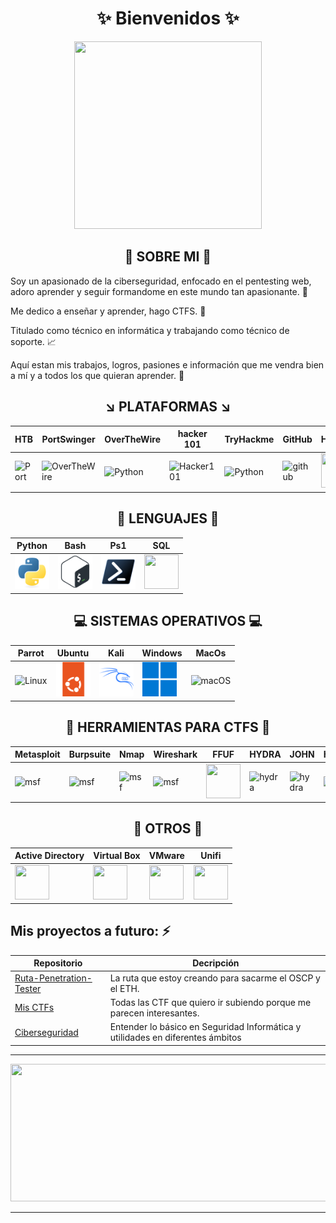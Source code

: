 <h1 align="center"> ✨ Bienvenidos ✨</font> </h1>

<p align="center"><img height=300px width=300px src="https://github.com/user-attachments/assets/28eba669-a8dd-418a-bc8d-cc7c8e147edc"></p>

<h2 align="center"> 👯 SOBRE MI 👯 </h2>

<p align="center">
</p>

Soy un apasionado de la ciberseguridad, enfocado en el pentesting web, adoro aprender y seguir formandome en este mundo tan apasionante. 🔴

Me dedico a enseñar y aprender, hago CTFS. 🏴

Titulado como técnico en informática y trabajando como técnico de soporte. 📈

Aquí estan mis trabajos, logros, pasiones e información que me vendra bien a mí y a todos los que quieran aprender. 🥇

<h2 align="center"> ↘️ PLATAFORMAS ↘️ </h2>

| HTB | PortSwinger | OverTheWire | hacker 101 | TryHackme | GitHub | HackTricks | 
| -------- | -------- | -------- | -------- | -------- | -------- | --- | 
| <img src="https://github.com/user-attachments/assets/71ab48b1-1ae4-45f9-80f3-d08f37528f88" title="Python"  alt="Port" width="55" height="55"/>  | <img src="https://github.com/D4l1-web/D4l1-web/assets/79869523/bd290350-af83-4a58-98f5-e41fbfda01b7" title="Python"  alt="OverTheWire" width="55" height="55"/> | <img src="https://github.com/D4l1-web/D4l1-web/assets/79869523/4ac1796b-308f-4901-8267-5e5bfb3eb2a6" title="Python"  alt="Python" width="55" height="55"/>  | <img src="https://github.com/user-attachments/assets/67c967a3-a691-4aae-a3b4-30b556c48862" title="Python"  alt="Hacker101" width="55" height="55"/> |  <img src="https://github.com/user-attachments/assets/7db71473-f9db-46e4-986c-b3d49696dd91" title="Truhackme"  alt="Python" width="55" height="55"/>  | <img src="https://github.com/user-attachments/assets/caa233f3-5f53-46fd-894c-cae163d8a871" alt="github" width=55 height=55> | <img src="https://github.com/user-attachments/assets/5bdabb75-d291-41bc-a5f1-c9bb27454a16" width=55 height=55> 

<h2 align="center"> 📖 LENGUAJES 📖 </h2> 

| Python | Bash | Ps1 | SQL |
| -------- | -------- | -------- | --- |
| <img src="https://github.com/devicons/devicon/blob/master/icons/python/python-original.svg" title="Python"  alt="Python" width="55" height="55"/> | <img src="https://github.com/devicons/devicon/blob/master/icons/bash/bash-original.svg" title="Python"  alt="Python" width="55" height="55"/> | <img src="https://github.com/devicons/devicon/blob/master/icons/powershell/powershell-original.svg" title="Python"  alt="Python" width="55" height="55"/> | <img src="https://github.com/user-attachments/assets/1b5555a8-4770-4520-92e2-c80f1bbf7b22" width="55" height="55">

<h2 align="center"> 💻 SISTEMAS OPERATIVOS 💻 </h2> 

| Parrot | Ubuntu | Kali | Windows | MacOs | 
| -------- | -------- | -------- | -------- | -------- |
| <img src="https://github.com/user-attachments/assets/eabc6626-ffe3-441a-85a8-977c62c00260" title="Linux"  alt="Linux" width="55" height="55"/> | <img src="https://github.com/devicons/devicon/blob/master/icons/ubuntu/ubuntu-original.svg" title="Ubuntu"  alt="Ubuntu" width="55" height="55"/> | <img src="https://github.com/canaleal/devicon/blob/new-icon-kali-linux/icons/kalilinux/kalilinux-original-wordmark.svg" title="Linux" alt="Linux" width="55" height="55"/> | <img src="https://github.com/devicons/devicon/blob/master/icons/windows11/windows11-original.svg" title="Linux"  alt="Linux" width="55" height="55"/> | <img src="https://github.com/user-attachments/assets/a2ab549e-2485-4f51-959c-dc6c7a0a7815" alt="macOS" width=55 height=55>

<h2 align="center"> 🧰 HERRAMIENTAS PARA CTFS 🧰 </h2>

| Metasploit | Burpsuite | Nmap | Wireshark | FFUF | HYDRA | JOHN | HASHCAT | SqlMap |
| --------- | --------- | --------- | --------- | --------- | --------- | ------ | ---- | --- |
| <img src="https://github.com/user-attachments/assets/20ef25fd-0a81-4102-bb49-8b8ff45ef3e2" alt="msf" width="55" height="55" /> | <img src="https://github.com/user-attachments/assets/b5862014-823b-45cb-9a3a-592475f2f404" alt="msf" width="85" height="55" /> | <img src="https://github.com/D4l1-web/D4l1-web/assets/79869523/b7acdf30-8619-4d19-bfa3-a337c0341eb3" alt="msf" width="55" height="55" /> | <img src="https://github.com/user-attachments/assets/240dfb24-ef2f-4772-af23-ca7ffb77714c" alt="msf" width="55" height="55" /> | <img src="https://github.com/user-attachments/assets/b2c02510-751c-4a08-ad3f-c8cfef0afb1d" width="55" height="55"> | <img src="https://github.com/user-attachments/assets/0f9dfc09-d78d-406f-ad04-81fa45866f93" alt="hydra" width="55" height="55"/> | <img src="https://github.com/user-attachments/assets/b2be2aa2-7e44-4a29-8efd-19ca244b5830" alt="hydra" width="55" height="55"/> | <img src="https://github.com/user-attachments/assets/02e65713-36d5-49d7-8c84-9fda17d925c2" alt="hydra" width="55" height="55"/> | <img src="https://github.com/user-attachments/assets/74a324fd-7fc3-45be-992a-e34ab3c3e074" width=55px height=55px>

<h2 align="center"> 🥇 OTROS 🥇 </h2>

| Active Directory | Virtual Box | VMware | Unifi
| --- | --- | --- | --- |
| <img src="https://github.com/user-attachments/assets/10128a6e-5c06-4b81-a945-8585e41d1538" width=55 height=55> | <img src="https://github.com/user-attachments/assets/1e7536d1-3c67-460f-a29f-c13ad064284b" width=55 height=55> | <img src="https://github.com/user-attachments/assets/72f9cd17-76d4-42da-b1f1-0a21ad6ec263" width=55 height=55> | <img src="https://github.com/user-attachments/assets/c9d08bb6-0338-4dec-9c4c-6943dac6cbab" width=55 height=55>

## Mis proyectos a futuro: ⚡


Repositorio | Decripción
--- | ---
[Ruta-Penetration-Tester](https://github.com/d4l1v3rd3/PenetrationTester-Ruta) | La ruta que estoy creando para sacarme el OSCP y el ETH.
[Mis CTFs](https://github.com/d4l1v3rd3/CTF) | Todas las CTF que quiero ir subiendo porque me parecen interesantes.
[Ciberseguridad](https://github.com/d4l1v3rd3/Ciberseguridad) | Entender lo básico en Seguridad Informática y utilidades en diferentes ámbitos



---
<p align="center">
 <img width="800" height="220" src="https://streak-stats.demolab.com?user=d4l1v3rd3&theme=dark" >
</p>

---



<div id="header" align="center">
  <img src="https://komarev.com/ghpvc/?username=D4l1-web&style=for-the-badge&color=orange" alt=""/>
</div>

